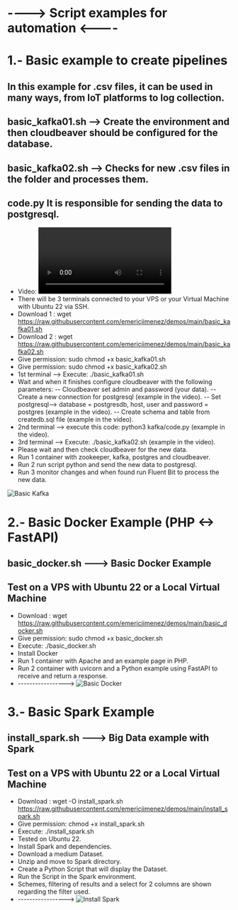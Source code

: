 # ----> Script examples for automation <----
# 1.- Basic example to create pipelines
## In this example for .csv files, it can be used in many ways, from IoT platforms to log collection.
## basic_kafka01.sh --> Create the environment and then cloudbeaver should be configured for the database.
## basic_kafka02.sh --> Checks for new .csv files in the folder and processes them.
## code.py It is responsible for sending the data to postgresql.
- Video: ![Download Video](https://raw.githubusercontent.com/emericjimenez/demos/main/basic_kafka/basic_kafka.mp4)
- There will be 3 terminals connected to your VPS or your Virtual Machine with Ubuntu 22 via SSH.
- Download 1 : wget https://raw.githubusercontent.com/emericjimenez/demos/main/basic_kafka01.sh
- Download 2 : wget https://raw.githubusercontent.com/emericjimenez/demos/main/basic_kafka02.sh
- Give permission: sudo chmod +x basic_kafka01.sh
- Give permission: sudo chmod +x basic_kafka02.sh
- 1st terminal --> Execute: ./basic_kafka01.sh
- Wait and when it finishes configure cloudbeaver with the following parameters:
-- Cloudbeaver set admin and password (your data).
-- Create a new connection for postgresql (example in the video).
-- Set postgresql--> database = postgresdb, host, user and password = postgres (example in the video).
-- Create schema and table from createdb.sql file (example in the video).
- 2nd terminal --> execute this code: python3 kafka/code.py (example in the video).
- 3rd terminal --> Execute: ./basic_kafka02.sh (example in the video).
- Please wait and then check cloudbeaver for the new data.
- Run 1 container with zookeeper, kafka, postgres and cloudbeaver.
- Run 2 run script python and send the new data to postgresql.
- Run 3 monitor changes and when found run Fluent Bit to process the new data.

![Basic Kafka](https://github.com/emericjimenez/demos/blob/main/basic_kafka.gif)

# 2.- Basic Docker Example (PHP <-> FastAPI) 
## basic_docker.sh ---> Basic Docker Example
## Test on a VPS with Ubuntu 22 or a Local Virtual Machine
- Download : wget https://raw.githubusercontent.com/emericjimenez/demos/main/basic_docker.sh
- Give permission: sudo chmod +x basic_docker.sh
- Execute: ./basic_docker.sh
- Install Docker
- Run 1 container with Apache and an example page in PHP.
- Run 2 container with uvicorn and a Python example using FastAPI to receive and return a response.
- ----------------->
![Basic Docker](https://github.com/emericjimenez/demos/blob/main/basic_docker.gif)

# 3.- Basic Spark Example
## install_spark.sh ---> Big Data example with Spark
## Test on a VPS with Ubuntu 22 or a Local Virtual Machine
- Download : wget -O install_spark.sh https://raw.githubusercontent.com/emericjimenez/demos/main/install_spark.sh
- Give permission: chmod +x install_spark.sh
- Execute: ./install_spark.sh
- Tested on Ubuntu 22.
- Install Spark and dependencies.
- Download a medium Dataset.
- Unzip and move to Spark directory.
- Create a Python Script that will display the Dataset.
- Run the Script in the Spark environment.
- Schemes, filtering of results and a select for 2 columns are shown regarding the filter used.
- ----------------->
![Install Spark](https://github.com/emericjimenez/demos/blob/main/install_spark.gif)
